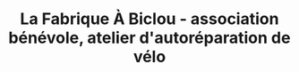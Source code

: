 ---
title: "La Fabrique À Biclou - association bénévole, atelier d'autoréparation de vélo"
url: /saint-pierre-en-faucigny/la-fabrique-a-biclou-association-benevole-atelier-dautoreparation-de-velo/
shop: shop
---